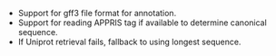 - Support for gff3 file format for annotation.
- Support for reading APPRIS tag if available to determine canonical sequence.
- If Uniprot retrieval fails, fallback to using longest sequence.
